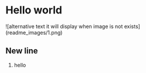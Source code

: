 
<h1>Hello world</h1>
![alternative text it will display when image is not exists](readme_images/1.png)

<h2>New line</h2>
<ol>
<li>hello</li>
</or>